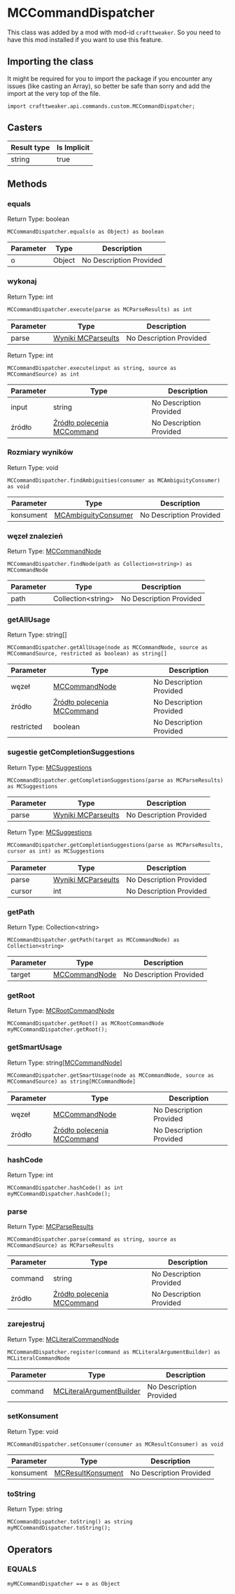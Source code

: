 # MCCommandDispatcher

This class was added by a mod with mod-id `crafttweaker`. So you need to have this mod installed if you want to use this feature.

## Importing the class

It might be required for you to import the package if you encounter any issues (like casting an Array), so better be safe than sorry and add the import at the very top of the file.
```zenscript
import crafttweaker.api.commands.custom.MCCommandDispatcher;
```


## Casters

| Result type | Is Implicit |
| ----------- | ----------- |
| string      | true        |

## Methods

### equals

Return Type: boolean

```zenscript
MCCommandDispatcher.equals(o as Object) as boolean
```
| Parameter | Type   | Description             |
| --------- | ------ | ----------------------- |
| o         | Object | No Description Provided |

### wykonaj

Return Type: int

```zenscript
MCCommandDispatcher.execute(parse as MCParseResults) as int
```
| Parameter | Type                                                              | Description             |
| --------- | ----------------------------------------------------------------- | ----------------------- |
| parse     | [Wyniki MCParseults](/vanilla/api/commands/custom/MCParseResults) | No Description Provided |

Return Type: int

```zenscript
MCCommandDispatcher.execute(input as string, source as MCCommandSource) as int
```
| Parameter | Type                                                                       | Description             |
| --------- | -------------------------------------------------------------------------- | ----------------------- |
| input     | string                                                                     | No Description Provided |
| źródło    | [Źródło polecenia MCCommand](/vanilla/api/commands/custom/MCCommandSource) | No Description Provided |

### Rozmiary wyników

Return Type: void

```zenscript
MCCommandDispatcher.findAmbiguities(consumer as MCAmbiguityConsumer) as void
```
| Parameter | Type                                                                    | Description             |
| --------- | ----------------------------------------------------------------------- | ----------------------- |
| konsument | [MCAmbiguityConsumer](/vanilla/api/commands/custom/MCAmbiguityConsumer) | No Description Provided |

### węzeł znalezień

Return Type: [MCCommandNode](/vanilla/api/commands/custom/MCCommandNode)

```zenscript
MCCommandDispatcher.findNode(path as Collection<string>) as MCCommandNode
```
| Parameter | Type                                 | Description             |
| --------- | ------------------------------------ | ----------------------- |
| path      | Collection&lt;string&gt; | No Description Provided |

### getAllUsage

Return Type: string[]

```zenscript
MCCommandDispatcher.getAllUsage(node as MCCommandNode, source as MCCommandSource, restricted as boolean) as string[]
```
| Parameter  | Type                                                                       | Description             |
| ---------- | -------------------------------------------------------------------------- | ----------------------- |
| węzeł      | [MCCommandNode](/vanilla/api/commands/custom/MCCommandNode)                | No Description Provided |
| źródło     | [Źródło polecenia MCCommand](/vanilla/api/commands/custom/MCCommandSource) | No Description Provided |
| restricted | boolean                                                                    | No Description Provided |

### sugestie getCompletionSuggestions

Return Type: [MCSuggestions](/vanilla/api/commands/custom/MCSuggestions)

```zenscript
MCCommandDispatcher.getCompletionSuggestions(parse as MCParseResults) as MCSuggestions
```
| Parameter | Type                                                              | Description             |
| --------- | ----------------------------------------------------------------- | ----------------------- |
| parse     | [Wyniki MCParseults](/vanilla/api/commands/custom/MCParseResults) | No Description Provided |

Return Type: [MCSuggestions](/vanilla/api/commands/custom/MCSuggestions)

```zenscript
MCCommandDispatcher.getCompletionSuggestions(parse as MCParseResults, cursor as int) as MCSuggestions
```
| Parameter | Type                                                              | Description             |
| --------- | ----------------------------------------------------------------- | ----------------------- |
| parse     | [Wyniki MCParseults](/vanilla/api/commands/custom/MCParseResults) | No Description Provided |
| cursor    | int                                                               | No Description Provided |

### getPath

Return Type: Collection&lt;string&gt;

```zenscript
MCCommandDispatcher.getPath(target as MCCommandNode) as Collection<string>
```
| Parameter | Type                                                        | Description             |
| --------- | ----------------------------------------------------------- | ----------------------- |
| target    | [MCCommandNode](/vanilla/api/commands/custom/MCCommandNode) | No Description Provided |

### getRoot

Return Type: [MCRootCommandNode](/vanilla/api/commands/custom/MCRootCommandNode)

```zenscript
MCCommandDispatcher.getRoot() as MCRootCommandNode
myMCCommandDispatcher.getRoot();
```
### getSmartUsage

Return Type: string[[MCCommandNode](/vanilla/api/commands/custom/MCCommandNode)]

```zenscript
MCCommandDispatcher.getSmartUsage(node as MCCommandNode, source as MCCommandSource) as string[MCCommandNode]
```
| Parameter | Type                                                                       | Description             |
| --------- | -------------------------------------------------------------------------- | ----------------------- |
| węzeł     | [MCCommandNode](/vanilla/api/commands/custom/MCCommandNode)                | No Description Provided |
| źródło    | [Źródło polecenia MCCommand](/vanilla/api/commands/custom/MCCommandSource) | No Description Provided |

### hashCode

Return Type: int

```zenscript
MCCommandDispatcher.hashCode() as int
myMCCommandDispatcher.hashCode();
```
### parse

Return Type: [MCParseResults](/vanilla/api/commands/custom/MCParseResults)

```zenscript
MCCommandDispatcher.parse(command as string, source as MCCommandSource) as MCParseResults
```
| Parameter | Type                                                                       | Description             |
| --------- | -------------------------------------------------------------------------- | ----------------------- |
| command   | string                                                                     | No Description Provided |
| źródło    | [Źródło polecenia MCCommand](/vanilla/api/commands/custom/MCCommandSource) | No Description Provided |

### zarejestruj

Return Type: [MCLiteralCommandNode](/vanilla/api/commands/custom/MCLiteralCommandNode)

```zenscript
MCCommandDispatcher.register(command as MCLiteralArgumentBuilder) as MCLiteralCommandNode
```
| Parameter | Type                                                                              | Description             |
| --------- | --------------------------------------------------------------------------------- | ----------------------- |
| command   | [MCLiteralArgumentBuilder](/vanilla/api/commands/custom/MCLiteralArgumentBuilder) | No Description Provided |

### setKonsument

Return Type: void

```zenscript
MCCommandDispatcher.setConsumer(consumer as MCResultConsumer) as void
```
| Parameter | Type                                                               | Description             |
| --------- | ------------------------------------------------------------------ | ----------------------- |
| konsument | [MCResultKonsument](/vanilla/api/commands/custom/MCResultConsumer) | No Description Provided |

### toString

Return Type: string

```zenscript
MCCommandDispatcher.toString() as string
myMCCommandDispatcher.toString();
```

## Operators

### EQUALS

```zenscript
myMCCommandDispatcher == o as Object
```



